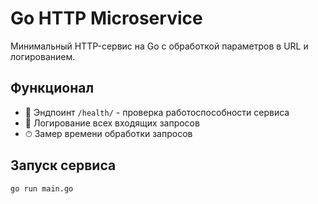 # Go HTTP Microservice

Минимальный HTTP-сервис на Go с обработкой параметров в URL и логированием.

## Функционал

- 🚀 Эндпоинт `/health/` - проверка работоспособности сервиса
- 📝 Логирование всех входящих запросов
- ⏱ Замер времени обработки запросов

## Запуск сервиса

```bash
go run main.go
```